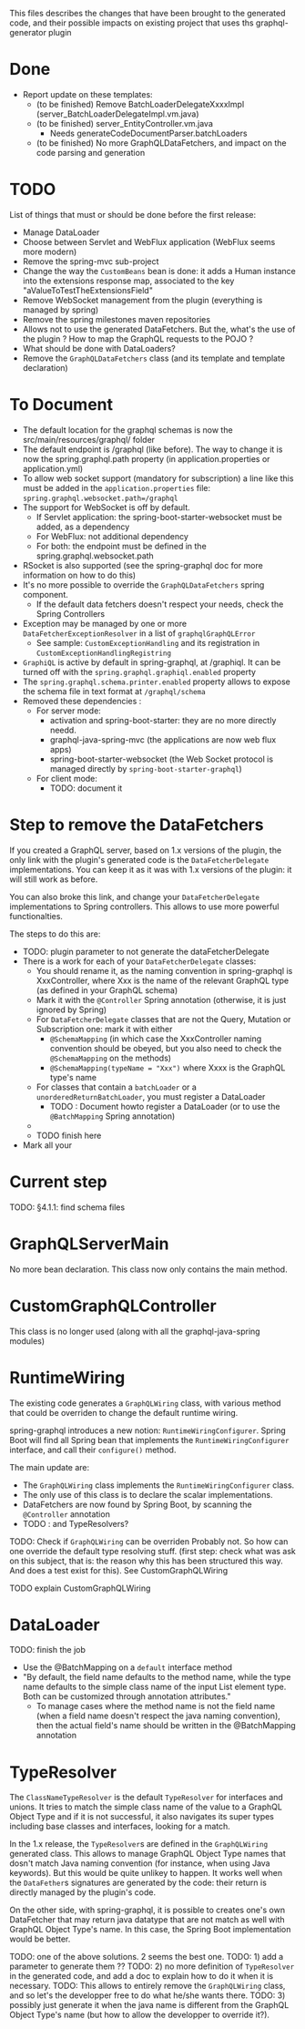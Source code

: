 This files describes the changes that have been brought to the generated code, and their possible impacts on existing project that uses ths graphql-generator plugin

# Done

* Report update on these templates:
    * (to be finished) Remove BatchLoaderDelegateXxxxImpl (server_BatchLoaderDelegateImpl.vm.java)
    * (to be finished) server_EntityController.vm.java
        * Needs generateCodeDocumentParser.batchLoaders
    * (to be finished) No more GraphQLDataFetchers, and impact on the code parsing and generation


# TODO

List of things that must or should be done before the first release:
* Manage DataLoader
* Choose between Servlet and WebFlux application (WebFlux seems more modern)
* Remove the spring-mvc sub-project
* Change the way the `CustomBeans` bean is done: it adds a Human instance into the extensions response map, associated to the key "aValueToTestTheExtensionsField"
* Remove WebSocket management from the plugin (everything is managed by spring)
* Remove the spring milestones maven repositories
* Allows not to use the generated DataFetchers. But the, what's the use of the plugin ? How to map the GraphQL requests to the POJO ?
* What should be done with DataLoaders?
* Remove the `GraphQLDataFetchers` class (and its template and template declaration)

# To Document

* The default location for the graphql schemas is now the src/main/resources/graphql/ folder
* The default endpoint is /graphql (like before). The way to change it is now the spring.graphql.path property (in application.properties or application.yml)
* To allow web socket support (mandatory for subscription) a line like this must be added in the `application.properties` file: `spring.graphql.websocket.path=/graphql`
* The support for WebSocket is off by default.
    * If Servlet application: the spring-boot-starter-websocket must be added, as a dependency
    * For WebFlux: not additional dependency
    * For both: the endpoint must be defined in the spring.graphql.websocket.path
* RSocket is also supported (see the spring-graphql doc for more information on how to do this)
* It's no more possible to override the `GraphQLDataFetchers` spring component.
    * If the default data fetchers doesn't respect your needs, check the Spring Controllers
* Exception may be managed by one or more `DataFetcherExceptionResolver` in a list of `graphqlGraphQLError`
    * See sample: `CustomExceptionHandling` and its registration in `CustomExceptionHandlingRegistring`
* `GraphiQL` is active by default in spring-graphql, at /graphiql. It can be turned off with the `spring.graphql.graphiql.enabled` property
* The `spring.graphql.schema.printer.enabled` property allows to expose the schema file in text format at `/graphql/schema`
* Removed these dependencies :
    * For server mode:
        * activation and spring-boot-starter: they are no more directly needd.
        * graphql-java-spring-mvc (the applications are now web flux apps)
        * spring-boot-starter-websocket (the Web Socket protocol is managed directly by `spring-boot-starter-graphql`)
    * For client mode:
        * TODO: document it


# Step to remove the DataFetchers

If you created a GraphQL server, based on 1.x versions of the plugin, the only link with the plugin's generated code is the `DataFetcherDelegate` implementations. You can keep it as it was with 1.x versions of the plugin: it will still work as before.

You can also broke this link, and change your `DataFetcherDelegate` implementations to Spring controllers. This allows to use more powerful functionalties.

The steps to do this are:
* TODO: plugin parameter to not generate the dataFetcherDelegate
* There is a work for each of your `DataFetcherDelegate` classes:
    * You should rename it, as the naming convention in spring-graphql is XxxController, where Xxx is the name of the relevant GraphQL type (as defined in your GraphQL schema)
    * Mark it with the `@Controller` Spring annotation (otherwise, it is just ignored by Spring)
    * For `DataFetcherDelegate` classes that are not the Query, Mutation or Subscription one: mark it with either 
        * `@SchemaMapping` (in which case the XxxController naming convention should be obeyed, but you also need to check the `@SchemaMapping` on the methods)
        * `@SchemaMapping(typeName = "Xxx")` where Xxxx is the GraphQL type's name
    * For classes that contain a `batchLoader` or a `unorderedReturnBatchLoader`, you must register a DataLoader
        * TODO : Document howto register a DataLoader (or to use the `@BatchMapping` Spring annotation)
    * 
    * TODO finish here
* Mark all your 

# Current step

TODO: §4.1.1: find schema files

# GraphQLServerMain

No more bean declaration. 
This class now only contains the main method.

# CustomGraphQLController

This class is no longer used (along with all the graphql-java-spring modules)

# RuntimeWiring

The existing code generates a `GraphQLWiring` class, with various method that could be overriden to change the default runtime wiring.

spring-graphql introduces a new notion: `RuntimeWiringConfigurer`. Spring Boot will find all Spring bean that implements the `RuntimeWiringConfigurer` interface, and call their `configure()` method.

The main update are:
* The `GraphQLWiring` class implements the `RuntimeWiringConfigurer` class.
* The only use of this class is to declare the scalar implementations.
* DataFetchers are now found by Spring Boot, by scanning the `@Controller` annotation
* TODO : and TypeResolvers?


TODO: Check if `GraphQLWiring` can be overriden Probably not. So how can one override the default type resolving stuff. (first step: check what was ask on this subject, that is: the reason why this has been structured this way. And does a test exist for this). See CustomGraphQLWiring

TODO explain CustomGraphQLWiring


# DataLoader

TODO: finish the job
* Use the @BatchMapping on a `default` interface method
* "By default, the field name defaults to the method name, while the type name defaults to the simple class name of the input List element type. Both can be customized through annotation attributes."
    * To manage cases where the method name is not the field name (when a field name doesn't respect the java naming convention), then the actual field's name should be written in the @BatchMapping annotation

# TypeResolver

The `ClassNameTypeResolver` is the default `TypeResolver` for interfaces and unions. It tries to match the simple class name of the value to a GraphQL Object Type and if it is not successful, it also navigates its super types including base classes and interfaces, looking for a match.

In the 1.x release, the `TypeResolver`s are defined in the `GraphQLWiring` generated class. This allows to manage GraphQL Object Type names that dosn't match Java naming convention (for instance, when using Java keywords). But this would be quite unlikey to happen.
It works well when the `DataFether`s signatures are generated by the code: their return is directly managed by the plugin's code.

On the other side, with spring-graphql, it is possible to creates one's own DataFetcher that may return java datatype that are not match as well with GraphQL Object Type's name. In this case, the Spring Boot implementation would be better.

TODO: one of the above solutions. 2 seems the best one.
TODO: 1) add a parameter to generate them ??
TODO: 2) no more definition of `TypeResolver` in the generated code, and add a doc to explain how to do it when it is necessary. 
TODO:       This allows to entirely remove the `GraphQLWiring` class, and so let's the developper free to do what he/she wants there.
TODO: 3) possibly just generate it when the java name is different from the GraphQL Object Type's name (but how to allow the developper to override it?).
